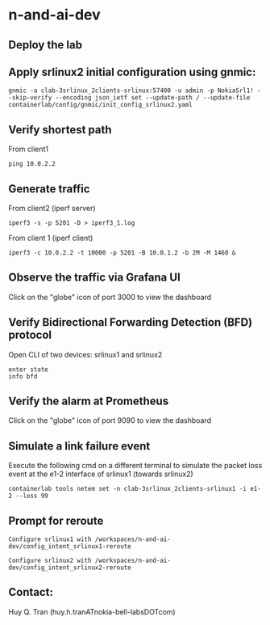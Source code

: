 # n-and-ai-dev

## Deploy the lab

## Apply srlinux2 initial configuration using gnmic:

```
gnmic -a clab-3srlinux_2clients-srlinux:57400 -u admin -p NokiaSrl1! --skip-verify --encoding json_ietf set --update-path / --update-file containerlab/config/gnmic/init_config_srlinux2.yaml
```

## Verify shortest path

From client1

```
ping 10.0.2.2
```

## Generate traffic

From client2 (iperf server)

```
iperf3 -s -p 5201 -D > iperf3_1.log
```

From client 1 (iperf client)

```
iperf3 -c 10.0.2.2 -t 10000 -p 5201 -B 10.0.1.2 -b 2M -M 1460 &
```

## Observe the traffic via Grafana UI

Click on the "globe" icon of port 3000 to view the dashboard

## Verify Bidirectional Forwarding Detection (BFD) protocol

Open CLI of two devices: srlinux1 and srlinux2

```
enter state
info bfd
```

## Verify the alarm at Prometheus

Click on the "globe" icon of port 9090 to view the dashboard 

## Simulate a link failure event

Execute the following cmd on a different terminal to simulate the packet loss event at the e1-2 interface of srlinux1 (towards srlinux2)

```
containerlab tools netem set -n clab-3srlinux_2clients-srlinux1 -i e1-2 --loss 99
```

## Prompt for reroute

```
Configure srlinux1 with /workspaces/n-and-ai-dev/config_intent_srlinux1-reroute
```

```
Configure srlinux2 with /workspaces/n-and-ai-dev/config_intent_srlinux2-reroute
```

## Contact:

Huy Q. Tran (huy.h.tranATnokia-bell-labsDOTcom)

